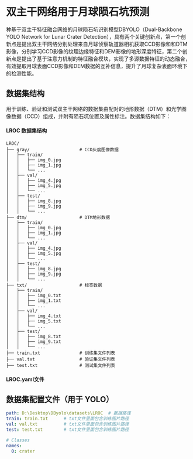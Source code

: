 # 双主干网络用于月球陨石坑预测

种基于双主干特征融合网络的月球陨石坑识别模型DBYOLO（Dual-Backbone YOLO Network for Lunar Crater Detection），具有两个关键创新点，第一个创新点是提出双主干网络分别处理来自月球侦察轨道器相机获取CCD影像和和DTM影像，分别学习CCD影像的纹理边缘特征和DEM影像的地形深度特征，第二个创新点是提出了基于注意力机制的特征融合模块，实现了多源数据特征的动态融合，有效提取月球表面CCD影像和DEM数据的互补信息，提升了月球复杂表面环境下的检测性能。

## 数据集结构

用于训练、验证和测试双主干网络的数据集由配对的地形数据（DTM）和光学图像数据（CCD）组成，并附有陨石坑位置及属性标注。数据集结构如下：

#### LROC 数据集结构

```
LROC/
├── gray/                   # CCD灰度图像数据
│   ├── train/
│   │   ├── img_0.jpg
│   │   ├── img_1.jpg
│   │   └── ...
│   ├── val/
│   │   ├── img_4.jpg
│   │   ├── img_5.jpg
│   │   └── ...
│   ├── test/
│   │   ├── img_8.jpg
│   │   ├── img_9.jpg
│   │   └── ...
├── dtm/                    # DTM地形数据
│   ├── train/
│   │   ├── img_0.jpg
│   │   ├── img_1.jpg
│   │   └── ...
│   ├── val/
│   │   ├── img_4.jpg
│   │   ├── img_5.jpg
│   │   └── ...
│   ├── test/
│   │   ├── img_8.jpg
│   │   ├── img_9.jpg
│   │   └── ...
├── txt/                    # 标签数据
│   ├── train/
│   │   ├── img_0.txt
│   │   ├── img_1.txt
│   │   └── ...
│   ├── val/
│   │   ├── img_4.txt
│   │   ├── img_5.txt
│   │   └── ...
│   ├── test/
│   │   ├── img_8.txt
│   │   ├── img_9.txt
│   │   └── ...
├── train.txt               # 训练集文件列表
├── val.txt                 # 验证集文件列表
├── test.txt                # 测试集文件列表
```
#### LROC.yaml文件
## 数据集配置文件（用于 YOLO）

```yaml
path: D:\Desktop\DByolo\datasets\LROC  # 数据路径
train: train.txt      # txt文件里面包含训练图片路径
val: val.txt          # txt文件里面包含训练图片路径
test: test.txt        # txt文件里面包含训练图片路径

# Classes
names:
  0: crater
```
